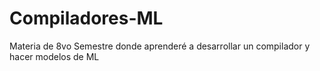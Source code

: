 # Compiladores-ML
 Materia de 8vo Semestre donde aprenderé a desarrollar un compilador y hacer modelos de ML
